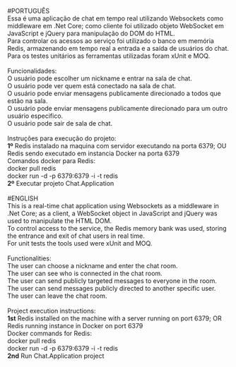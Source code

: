 #PORTUGUÊS<br/>
Essa é uma aplicação de chat em tempo real utilizando Websockets como middleware em .Net Core; como cliente foi utilizado objeto WebSocket em JavaScript e jQuery para manipulação do DOM do HTML.
<br/>Para controlar os acessos ao serviço foi utilizado o banco em memória Redis, armazenando em tempo real a entrada e a saída de usuários do chat.
<br/>Para os testes unitários as ferramentas utilizadas foram xUnit e MOQ.
<br/><br/>
Funcionalidades:<br/>
O usuário pode escolher um nickname e entrar na sala de chat.<br/>
O usuário pode ver quem está conectado na sala de chat.<br/>
O usuário pode enviar mensagens publicamente direcionado a todos que estão na sala.<br/>
O usuário pode enviar mensagens publicamente direcionado para um outro usuário especifico.<br/>
O usuário pode sair de sala de chat.<br/>
<br/>
Instruções para execução do projeto:<br/>
<b>1º</b> Redis instalado na maquina com servidor executando na porta 6379; OU Redis sendo executado em instancia Docker na porta 6379<br/>
Comandos docker para Redis:<br/>
docker pull redis<br/>
docker run -d -p 6379:6379 -i -t redis<br/>
<b>2º</b> Executar projeto Chat.Application
<br/><br/>
#ENGLISH<br/>
This is a real-time chat application using Websockets as a middleware in .Net Core; as a client, a WebSocket object in JavaScript and jQuery was used to manipulate the HTML DOM.
<br/>To control access to the service, the Redis memory bank was used, storing the entrance and exit of chat users in real time.
<br/>For unit tests the tools used were xUnit and MOQ.
<br/><br/>
Functionalities:<br/>
The user can choose a nickname and enter the chat room.<br/>
The user can see who is connected in the chat room.<br/>
The user can send publicly targeted messages to everyone in the room.<br/>
The user can send messages publicly directed to another specific user.<br/>
The user can leave the chat room.<br/>
<br/>
Project execution instructions:<br/>
<b>1st</b> Redis installed on the machine with a server running on port 6379; OR Redis running instance in Docker on port 6379<br/>
Docker commands for Redis:<br/>
docker pull redis<br/>
docker run -d -p 6379:6379 -i -t redis <br/>
<b>2nd</b> Run Chat.Application project
